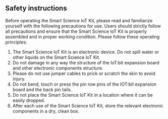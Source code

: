 ## Safety instructions

Before operating the Smart Science IoT Kit, please read and familiarize yourself with the following precautions for use. Users should strictly follow all precautions and ensure that the Smart Science IoT Kit is properly assembled and in proper working condition.
Please follow these operating principles:

1. The Smart Science IoT Kit is an electronic device. Do not spill water or other liquids on the Smart Science IoT Kit.
2. Do not damage in any way the structure of the IoT:bit expansion board and other electronic components structure.
3. Please do not use jumper cables to prick or scratch the skin to avoid injury.
4. Do not bend, touch or press the pin row pins of the IOT:bit expansion board and the back pin tails.
5. Do not place the Smart Science IoT Kit in a location where it can be easily dropped.
6. After each use of the Smart Science IoT Kit, store the relevant electronic components in a dry, clean box.

